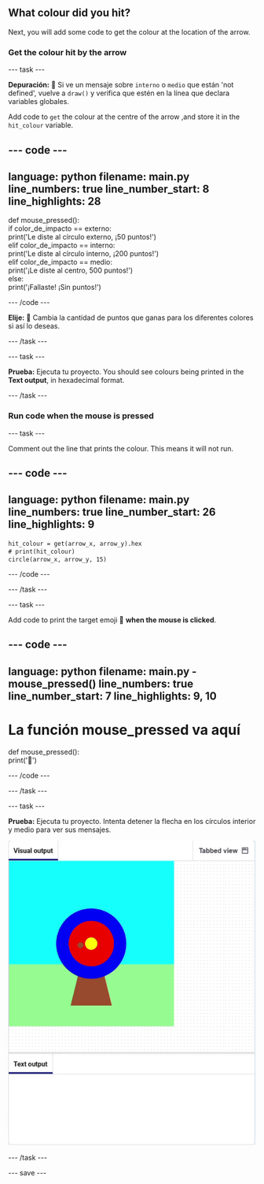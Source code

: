 ## What colour did you hit?

Next, you will add some code to get the colour at the location of the arrow.

### Get the colour hit by the arrow

--- task ---

**Depuración:** 🐞 Si ve un mensaje sobre `interno` o `medio` que están 'not defined', vuelve a `draw()` y verifica que estén en la línea que declara variables globales.

Add code to `get` the colour at the centre of the arrow ,and store it in the `hit_colour` variable.


--- code ---
---
language: python filename: main.py line_numbers: true line_number_start: 8
line_highlights: 28
---
def mouse_pressed():    
if color_de_impacto == externo:   
print('Le diste al círculo externo, ¡50 puntos!')   
elif color_de_impacto == interno:   
print('Le diste al círculo interno, ¡200 puntos!')   
elif color_de_impacto == medio:    
print('¡Le diste al centro, 500 puntos!')   
else:   
print('¡Fallaste! ¡Sin puntos!')

--- /code ---

**Elije:** 💭 Cambia la cantidad de puntos que ganas para los diferentes colores si así lo deseas.

--- /task ---

--- task ---

**Prueba:** Ejecuta tu proyecto. You should see colours being printed in the **Text output**, in hexadecimal format.

--- /task ---

### Run code when the mouse is pressed

--- task ---

Comment out the line that prints the colour. This means it will not run.

--- code ---
---
language: python filename: main.py line_numbers: true line_number_start: 26
line_highlights: 9
---

    hit_colour = get(arrow_x, arrow_y).hex
    # print(hit_colour)
    circle(arrow_x, arrow_y, 15)

--- /code ---

--- /task ---

--- task ---

Add code to print the target emoji 🎯 **when the mouse is clicked**.

--- code ---
---
language: python filename: main.py - mouse_pressed() line_numbers: true line_number_start: 7
line_highlights: 9, 10
---
# La función mouse_pressed va aquí
def mouse_pressed():    
print('🎯')

--- /code ---

--- /task ---

--- task ---

**Prueba:** Ejecuta tu proyecto. Intenta detener la flecha en los círculos interior y medio para ver sus mensajes.

![target emoji printed when mouse clicked](images/target_printed.gif)

--- /task ---

--- save ---